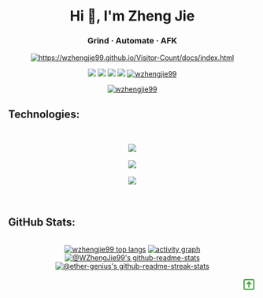 
<h1 align="center">Hi 👋, I'm Zheng Jie</h1>
<h3 align="center">Grind · Automate · AFK</h3>

<p align="center">
<a href="https://wzhengjie99.github.io/Visitor-Count/docs/index.html"><img alt="https://wzhengjie99.github.io/Visitor-Count/docs/index.html" 
      <img alt="Visitor Count" src="https://visitor-count-t7vu.onrender.com/counter-image?siteIdentifier=https://github.com/WZhengJie99&style=cards-spades"></a>
</p>

<p align="center">
  <a href="https://github.com/WZhengJie99"><img src="https://img.shields.io/badge/-Github-333?style=flat&logo=Github&logoColor=white"/></a>
  <a href="wzhengjie99@gmail.com"><img src="https://img.shields.io/badge/wzhengjie99@gmail.com-30302f?style=flat&logo=Gmail&logoColor=red"/></a>   
  <a href="https://www.linkedin.com/in/wong-zheng-jie-24a684275"><img src="https://img.shields.io/badge/WZJ-30302f?style=flat&logo=linkedin"/></a>
  <a href="https://x.com/WZJ_99_"><img src="https://img.shields.io/twitter/url?url=https%3A%2F%2Fx.com%2FWZJ_99_style=flat"/></a>    
  <a href="https://github.com/WZhengJie99"><img src="https://komarev.com/ghpvc/?username=wzhengjie99&label=Profile%20views&color=0e75b6&style=flat" alt="wzhengjie99"/></a>   
</p>

</p>
<!---Trophies--->
<p align="center"><a href="https://github.com/ryo-ma/github-profile-trophy"><img src="https://github-profile-trophy.vercel.app/?username=wzhengjie99" alt="wzhengjie99" /></a></p>


<p></p>

## Technologies:

</br>
<p align="center">
  <a href="https://skillicons.dev">
    <img src="https://skillicons.dev/icons?i=js,cpp,html,css,py,md" />
  </a> 
</p>
<p align="center">
  <a href="https://skillicons.dev">
    <img src="https://skillicons.dev/icons?i=p5js,bootstrap,express,sqlite,nodejs,npm,tailwind" />
  </a> 
</p>
<p align="center">
  <a href="https://skillicons.dev">
    <img src="https://skillicons.dev/icons?i=figma,vscode,anaconda,git,github,mongodb,vercel,postman,autocad" />
  </a>    
</p>
</br>

## GitHub Stats:

<br>
<div align="center">
      <a href="https://github.com/WZhengJie99"><img src="https://github-readme-stats.vercel.app/api/top-langs?username=wzhengjie99&show_icons=true&langs_count=8&locale=en&layout=compact&theme=merko" alt="wzhengjie99 top langs" width="34.5%"/></a>
    <a href="https://github.com/WZhengJie99">
        <img src="https://github-readme-activity-graph.vercel.app/graph?username=WZhengJie99&theme=merko&hide_border=true&hide_title=false&area=true&custom_title=Total%20contribution%20graph%20in%20all%20repo" width="62%" alt="activity graph">
    </a>
</div>
<div align="center">
 <a href="https://github.com/WZhengJie99"><img src="https://github-readme-stats-one-bice.vercel.app/api?username=WZhengJie99&theme=merko&show_icons=true&count_private=true&hide_border=true&role=OWNER,ORGANIZATION_MEMBER,COLLABORATOR"  width="48%" alt="@WZhengJie99's github-readme-stats"/></a>
 <a href="https://github.com/WZhengJie99"><img src="https://github-readme-streak-stats.herokuapp.com?user=WZhengJie99&theme=merko&hide_border=true&date_format=M%20j%5B%2C%20Y%5D"  width="48%" alt="@ether-genius's github-readme-streak-stats"/></a>
</div>

<!---
WZhengJie99/WZhengJie99 is a ✨ special ✨ repository because its `README.md` (this file) appears on your GitHub profile.
You can click the Preview link to take a look at your changes.
--->

<!-- Back to Top -->
<!-- Arrow Square Up SVG Vector
COLLECTION: Dazzle Line Icons
LICENSE: CC Attribution License
AUTHOR: Dazzle UI
URL: https://www.svgrepo.com/svg/533629/arrow-square-up
 -->
<p align="right">
<a href="#top">
<picture>
  <source media="(prefers-color-scheme: dark)" srcset="https://raw.githubusercontent.com/danielcshn/danielcshn/master/icons/arrow-square-up-fac539.svg">
  <img alt="back to top" width="30px" height="30px" src="https://raw.githubusercontent.com/danielcshn/danielcshn/master/icons/arrow-square-up-47a042.svg">
</picture>
</a>
</p>
